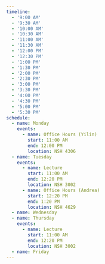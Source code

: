 ```yaml
---
timeline:
  - '9:00 AM'
  - '9:30 AM'
  - '10:00 AM'
  - '10:30 AM'
  - '11:00 AM'
  - '11:30 AM'
  - '12:00 PM'
  - '12:30 PM'
  - '1:00 PM'
  - '1:30 PM'
  - '2:00 PM'
  - '2:30 PM'
  - '3:00 PM'
  - '3:30 PM'
  - '4:00 PM'
  - '4:30 PM'
  - '5:00 PM'
  - '5:30 PM'
schedule:
  - name: Monday
    events:
      - name: Office Hours (Yilin)
        start: 11:00 AM
        end: 12:00 PM
        location: NSH 4306
  - name: Tuesday
    events:
      - name: Lecture
        start: 11:00 AM
        end: 12:20 PM
        location: NSH 3002
      - name: Office Hours (Andrea)
        start: 12:20 PM
        end: 1:20 PM
        location: NSH 4629
  - name: Wednesday
  - name: Thursday
    events:
      - name: Lecture
        start: 11:00 AM
        end: 12:20 PM
        location: NSH 3002
  - name: Friday
---
```

